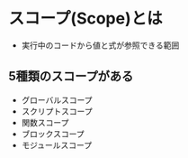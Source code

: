 # スコープ(Scope)とは

- 実行中のコードから値と式が参照できる範囲

## 5種類のスコープがある

- グローバルスコープ
- スクリプトスコープ
- 関数スコープ
- ブロックスコープ
- モジュールスコープ
